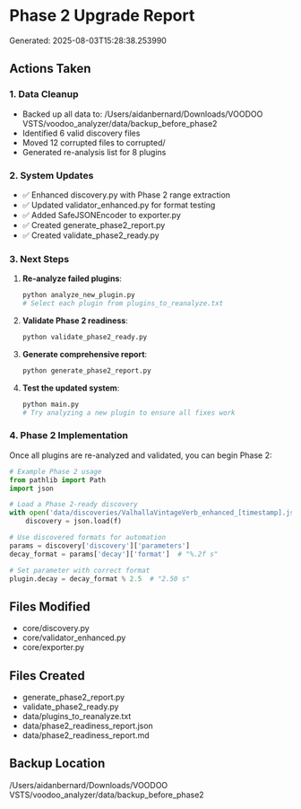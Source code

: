 # Phase 2 Upgrade Report

Generated: 2025-08-03T15:28:38.253990

## Actions Taken

### 1. Data Cleanup
- Backed up all data to: /Users/aidanbernard/Downloads/VOODOO VSTS/voodoo_analyzer/data/backup_before_phase2
- Identified 6 valid discovery files
- Moved 12 corrupted files to corrupted/
- Generated re-analysis list for 8 plugins

### 2. System Updates
- ✅ Enhanced discovery.py with Phase 2 range extraction
- ✅ Updated validator_enhanced.py for format testing
- ✅ Added SafeJSONEncoder to exporter.py
- ✅ Created generate_phase2_report.py
- ✅ Created validate_phase2_ready.py

### 3. Next Steps

1. **Re-analyze failed plugins**:
   ```bash
   python analyze_new_plugin.py
   # Select each plugin from plugins_to_reanalyze.txt
   ```

2. **Validate Phase 2 readiness**:
   ```bash
   python validate_phase2_ready.py
   ```

3. **Generate comprehensive report**:
   ```bash
   python generate_phase2_report.py
   ```

4. **Test the updated system**:
   ```bash
   python main.py
   # Try analyzing a new plugin to ensure all fixes work
   ```

### 4. Phase 2 Implementation

Once all plugins are re-analyzed and validated, you can begin Phase 2:

```python
# Example Phase 2 usage
from pathlib import Path
import json

# Load a Phase 2-ready discovery
with open('data/discoveries/ValhallaVintageVerb_enhanced_[timestamp].json') as f:
    discovery = json.load(f)

# Use discovered formats for automation
params = discovery['discovery']['parameters']
decay_format = params['decay']['format']  # "%.2f s"

# Set parameter with correct format
plugin.decay = decay_format % 2.5  # "2.50 s"
```

## Files Modified
- core/discovery.py
- core/validator_enhanced.py
- core/exporter.py

## Files Created
- generate_phase2_report.py
- validate_phase2_ready.py
- data/plugins_to_reanalyze.txt
- data/phase2_readiness_report.json
- data/phase2_readiness_report.md

## Backup Location
/Users/aidanbernard/Downloads/VOODOO VSTS/voodoo_analyzer/data/backup_before_phase2
